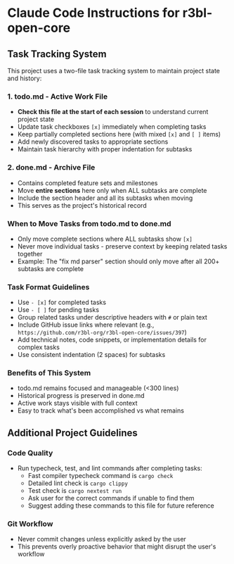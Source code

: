 # Claude Code Instructions for r3bl-open-core

## Task Tracking System

This project uses a two-file task tracking system to maintain project state and history:

### 1. todo.md - Active Work File
- **Check this file at the start of each session** to understand current project state
- Update task checkboxes `[x]` immediately when completing tasks
- Keep partially completed sections here (with mixed `[x]` and `[ ]` items)
- Add newly discovered tasks to appropriate sections
- Maintain task hierarchy with proper indentation for subtasks

### 2. done.md - Archive File
- Contains completed feature sets and milestones
- Move **entire sections** here only when ALL subtasks are complete
- Include the section header and all its subtasks when moving
- This serves as the project's historical record

### When to Move Tasks from todo.md to done.md
- Only move complete sections where ALL subtasks show `[x]`
- Never move individual tasks - preserve context by keeping related tasks together
- Example: The "fix md parser" section should only move after all 200+ subtasks are complete

### Task Format Guidelines
- Use `- [x]` for completed tasks
- Use `- [ ]` for pending tasks
- Group related tasks under descriptive headers with `#` or plain text
- Include GitHub issue links where relevant (e.g., `https://github.com/r3bl-org/r3bl-open-core/issues/397`)
- Add technical notes, code snippets, or implementation details for complex tasks
- Use consistent indentation (2 spaces) for subtasks

### Benefits of This System
- todo.md remains focused and manageable (<300 lines)
- Historical progress is preserved in done.md
- Active work stays visible with full context
- Easy to track what's been accomplished vs what remains

## Additional Project Guidelines

### Code Quality
- Run typecheck, test, and lint commands after completing tasks:
  - Fast compiler typecheck command is `cargo check`
  - Detailed lint check is `cargo clippy`
  - Test check is `cargo nextest run`
  - Ask user for the correct commands if unable to find them
  - Suggest adding these commands to this file for future reference

### Git Workflow
- Never commit changes unless explicitly asked by the user
- This prevents overly proactive behavior that might disrupt the user's workflow